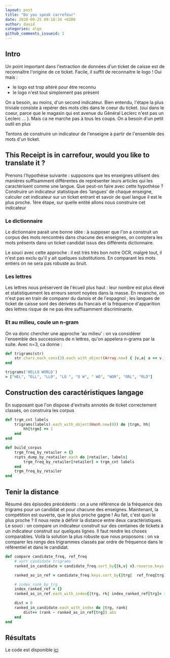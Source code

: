 ```yaml
---
layout: post
title: "Do you speak carrefour"
date: 2020-09-25 09:18:34 +0200
author: david
categories: algo
github_comments_issueid: 1
---
```


## Intro

Un point important dans l'extraction de données d'un ticket de caisse est de reconnaître l'origine de ce ticket.
Facile, il suffit de reconnaitre le logo !
Oui mais :

- le logo est trop altéré pour être reconnu
- le logo n'est tout simplement pas présent

On a besoin, au moins, d'un second indicateur. Bien entendu, l'étape la plus triviale consiste à repérer des mots clés dans le coeur du ticket. (oui dans le coeur, parce que le magasin qui est avenue du Général Leclerc n'est pas un Leclerc ... ). Mais ca ne marche pas à tous les coups. On a besoin d'un petit outil en plus

Tentons de construire un indicateur de l'enseigne à partir de l'ensemble des mots d'un ticket.

## This Receipt is in carrefour, would you like to translate it ?

Prenons l'hypothèse suivante : supposons que les enseignes utilisent des manières suffisamment différentes de représenter leurs articles qui les caractérisent comme une langue. Que peut-on faire avec cette hypothèse ? Construire un indicateur statistique des 'langues' de chaque enseigne, calculer cet indicateur sur un ticket entrant et savoir de quel langue il est le plus proche. 1ère étape, sur quelle entité allons nous construire cet indicateur

### Le dictionnaire

Le dictionnaire parait une bonne idée : à supposer que l'on a construit un corpus des mots rencontrés dans chacune des enseignes, on comptera les mots présents dans un ticket candidat issus des différents dictionnaire.

Le souci avec cette approche : il est très très bon notre OCR, malgré tout, il n'est pas exclu qu'il y ait quelques substitutions. En comparant les mots entiers on ne sera pas robuste au bruit.

### Les lettres

Les lettres nous préservent de l'écueil plus haut : leur nombre est plus élevé et statistiquement les erreurs seront noyées dans la masse. En revanche, on n'est pas en train de comparer du danois et de l'espagnol ; les langues de ticket de caisse sont des dérivées du francais et la fréquence d'apparition des lettres risque de ne pas être suffisamment discriminante.

### Et au milieu, coule un n-gram

On va donc chercher une approche 'au milieu' : on va considérer l'ensemble des successions de n lettres, qu'on appelera n-grams par la suite.
Avec n=3, ca donne :

```ruby
def trigrams(str)
    str.chars.each_cons(3).each_with_object(Array.new) { |v,a| a << v.join }
end

trigrams('HELLO WORLD')
> ["HEL", "ELL", "LLO", "LO ", "O W", " WO", "WOR", "ORL", "RLD"]
```

## Construction des caractéristiques langage

En supposant que l'on dispose d'extraits annotés de ticket correctement classés, on construira les corpus

```ruby
def trgm_cnt labels
    trigrams(labels).each_with_object(Hash.new(0)) do |trgm, hh|
        hh[trgm] += 1
    end
end

def build_corpus
    trgm_freq_by_retailer = {}
    rcpts_dump_by_reatailer.each do |retailer, labels|
        trgm_freq_by_retailer[retailer] = trgm_cnt labels
    end
    trgm_freq_by_retailer
end
```

## Tenir la distance

Résumé des épisodes précédents : on a une référence de la fréquence des trigrams pour un candidat et pour chacune des enseignes. Maintenant, la compétition est ouverte, que le plus proche gagne !
Au fait, c'est quoi le plus proche ? Il nous reste à définir la distance entre deux caractéristiques. Le souci : on compare un indicateur construit sur des centaines de tickets à un indicateur construit sur quelques lignes. Il faut rendre les choses comparables.
Voilà la solution la plus robuste que nous proposons : on va comparer les _rangs_ des trigrammes classés par ordre de fréquence dans le référentiel et dans le candidat.

```ruby
def compare candidate_freq, ref_freq
    # sort candidate trigrams
    ranked_in_candidate = candidate_freq.sort_by{|k,v| v}.reverse.keys

    ranked_as_in_ref = candidate_freq.keys.sort_by{|trg|  ref_freq[trg] }.reverse

    # index_rank_by_trg
    index_ranked_ref = {}
    ranked_as_in_ref.each_with_index{|trg, rk| index_ranked_ref[trg]= idx  }

    dist = 0
    ranked_in_candidate.each_with_index do |trg, rank|
        dist+= (rank - ranked_as_in_ref[trg]).abs
    end
end
```

## Résultats

Le code est disponible [ici](https://github.com/purchease/purchease.github.io/blob/master/code/2020-09-25-do-you-speak-carrefour/classifier.rb)

